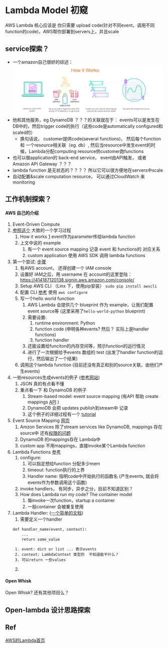 # Lambda Model 初窥
AWS Lambda 核心应该是 你只需要 upload code(针对不同event，调用不同function的code)，AWS帮你部署到servers上，并且scale

## service探索？ 
* 一个amazon自己很好的综述：
![workflow](./images/lambda_1.jpg)
* 他和其他服务，eg DynamoDB ？？？的关联就在于： events可以是发生在DB中的，然后trigger code的执行（这些code是automatically configured和scaled的）
	* 换句话说， customer提供code(several functions)， 然后每个function 和 一个resource相关联（eg. db）, 然后当resource中发生event的时候，Lambda分配computing resource供customer跑functions
* 也可以做application的 back-end service， event由API触发， 或者Amazon API Gateway ？？？  
* lambda function 是无状态的？？？？ 所以它可以很方便地在servers中scale 
* 自动配置&scale computation resource， 可以通过CloudWatch 来 monitoring

## 工作机制探索？ 
#### AWS 自己的介绍
1. Event-Driven Compute
2. [参照这个](http://docs.aws.amazon.com/lambda/latest/dg/welcome.html)  大致的一个学习过程
	1. How it works [1](http://docs.aws.amazon.com/lambda/latest/dg/lambda-introduction.html)
	event作为parameter传给lambda function
	2. 上文中说的 example 
		1. 有一个 event source mapping 记录 event 和 functions的 对应关系
		2. custom application 使用 AWS SDK 调用 lambda functions  
3. 第一个尝试: [步骤](http://docs.aws.amazon.com/lambda/latest/dg/getting-started.html)
	1. 有AWS account， 还得创建一个 IAM console
	2. 设置好 IAM之后，用 username 在 account的这里登陆： https://414187120138.signin.aws.amazon.com/console/
	3. Setup AWS CLI     （Linx 下，使用pip安装）		`sudo pip install awscli`
	4. 配置 CLI [参考](http://docs.aws.amazon.com/cli/latest/userguide/cli-chap-getting-started.html)   使用 `aws configure`
	5. 写一个hello world function 
		1. AWS Lambda 会提供几个 blueprint 作为 example，让我们配置event source等 (这里采用了`hello-world-python` blueprint)
		2. 需要设置:
			1. runtime environment: Python 
			2. function code (申明各种events? 然后？  实际上是handler functions)
			3. function handler 
		3. 还能设置给funciton的内存空间等，预示function的运行情况
		4. 进行了一次根据给予events 数组的 test (出发了handler function的运行，然后输出了一个结果)
	6. 调用这个lambda function (目前还没有真正和别的source关联，由他们产生events)
4. 一些resources生成events的例子 ([参考网站](http://docs.aws.amazon.com/lambda/latest/dg/eventsources.html))
	1. JSON 真的有点看不懂
	2. 重点看一下 和 DynamoDB 的例子
		1. Stream-based model: event source mapping (有API 帮助 create mappings [API](http://docs.aws.amazon.com/lambda/latest/dg/API_CreateEventSourceMapping.html) )
		2. DynamoDB 会把 updates publish到stream中 记录  
		3. 这个例子的详细过程有一个 [tutorial](http://docs.aws.amazon.com/lambda/latest/dg/with-ddb-example.html)
5. Event Source Mapping [网页](http://docs.aws.amazon.com/lambda/latest/dg/intro-invocation-modes.html)
	1. Amzon Services 除了stream services like DynamoDB, mappings 存在source中   还有[权限的问题](http://docs.aws.amazon.com/lambda/latest/dg/intro-invocation-modes.html)
	2. DynamoDB 的mappings存在 Lambda中 
	3. custom app 不用mappings，直接invoke某个Lambda function 
6. Lambda Functions [参考](http://docs.aws.amazon.com/lambda/latest/dg/lambda-introduction-function.html)
	1. configure: 
		1. 可以指定想给function 分配多少mem
		2. timeout: function执行的上界
		3. Handler name: 指明code中开始执行的函数名 (产生events, 就会将events作为参数调用这个函数)
	2. invoke handlers， 有同步，异步之分，目前不知道区别？ 
	3. How does Lambda run my code?  The container model
		1. 每invoke一次function，startup a container 
		2. 一般container 会被重复使用
7. Lambda Handler: ([一个简单的文档](http://docs.aws.amazon.com/lambda/latest/dg/python-programming-model-handler-types.html))
	1. 需要定义一个handler 
	```
	def handler_name(event, context): 
    	...
    	return some_value
	```
		1. event: dict or list ... 表示events 
		2. context: LambdaContext 类型的  不知道能干什么？ 
		3. 可以return 一些values
	2.

#### Open Whisk
Open Whisk?  还有其他项目么？ 

## Open-lambda 设计思路探索 
## Ref
[AWS的Lambda首页](https://aws.amazon.com/lambda/)

